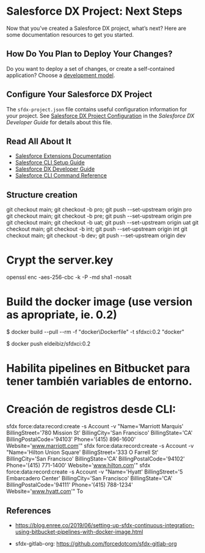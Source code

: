 # Salesforce DX Project: Next Steps

Now that you’ve created a Salesforce DX project, what’s next? Here are some documentation resources to get you started.

## How Do You Plan to Deploy Your Changes?

Do you want to deploy a set of changes, or create a self-contained application? Choose a [development model](https://developer.salesforce.com/tools/vscode/en/user-guide/development-models).

## Configure Your Salesforce DX Project

The `sfdx-project.json` file contains useful configuration information for your project. See [Salesforce DX Project Configuration](https://developer.salesforce.com/docs/atlas.en-us.sfdx_dev.meta/sfdx_dev/sfdx_dev_ws_config.htm) in the _Salesforce DX Developer Guide_ for details about this file.

## Read All About It

- [Salesforce Extensions Documentation](https://developer.salesforce.com/tools/vscode/)
- [Salesforce CLI Setup Guide](https://developer.salesforce.com/docs/atlas.en-us.sfdx_setup.meta/sfdx_setup/sfdx_setup_intro.htm)
- [Salesforce DX Developer Guide](https://developer.salesforce.com/docs/atlas.en-us.sfdx_dev.meta/sfdx_dev/sfdx_dev_intro.htm)
- [Salesforce CLI Command Reference](https://developer.salesforce.com/docs/atlas.en-us.sfdx_cli_reference.meta/sfdx_cli_reference/cli_reference.htm)


## Structure creation

git checkout main; git checkout -b pro; git push --set-upstream origin pro
git checkout main; git checkout -b pre; git push --set-upstream origin pre
git checkout main; git checkout -b uat; git push --set-upstream origin uat
git checkout main; git checkout -b int; git push --set-upstream origin int
git checkout main; git checkout -b dev; git push --set-upstream origin dev


# Crypt the server.key

openssl enc -aes-256-cbc -k <passphrase here> -P -md sha1 -nosalt

# Build the docker image (use version as apropriate, ie. 0.2)

$ docker build --pull --rm -f "docker\Dockerfile" -t sfdxci:0.2 "docker"

$ docker push eldeibiz/sfdxci:0.2


# Habilita pipelines en Bitbucket para tener también variables de entorno.


# Creación de registros desde CLI:

sfdx force:data:record:create -s Account -v "Name='Marriott Marquis' BillingStreet='780 Mission St' BillingCity='San Francisco' BillingState='CA' BillingPostalCode='94103' Phone='(415) 896-1600' Website='www.marriott.com'"
sfdx force:data:record:create -s Account -v "Name='Hilton Union Square' BillingStreet='333 O Farrell St' BillingCity='San Francisco' BillingState='CA' BillingPostalCode='94102' Phone='(415) 771-1400' Website='www.hilton.com'"
sfdx force:data:record:create -s Account -v "Name='Hyatt' BillingStreet='5 Embarcadero Center' BillingCity='San Francisco' BillingState='CA' BillingPostalCode='94111' Phone='(415) 788-1234' Website='www.hyatt.com'"
To
## References

- https://blog.enree.co/2019/06/setting-up-sfdx-continuous-integration-using-bitbucket-pipelines-with-docker-image.html


- sfdx-gitlab-org: https://github.com/forcedotcom/sfdx-gitlab-org
